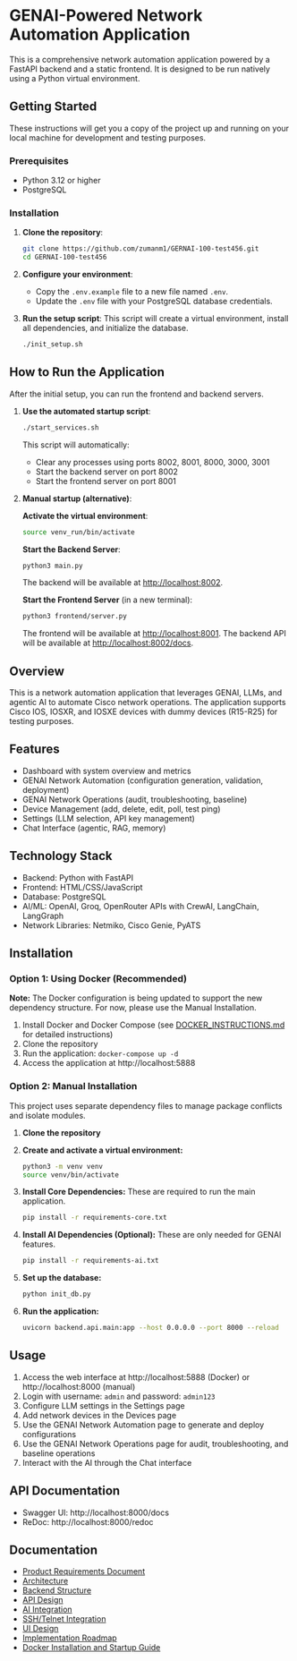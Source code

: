 # GENAI-Powered Network Automation Application

This is a comprehensive network automation application powered by a FastAPI backend and a static frontend. It is designed to be run natively using a Python virtual environment.

## Getting Started

These instructions will get you a copy of the project up and running on your local machine for development and testing purposes.

### Prerequisites

- Python 3.12 or higher
- PostgreSQL

### Installation

1.  **Clone the repository**:
    ```bash
    git clone https://github.com/zumanm1/GERNAI-100-test456.git
    cd GERNAI-100-test456
    ```

2.  **Configure your environment**:
    -   Copy the `.env.example` file to a new file named `.env`.
    -   Update the `.env` file with your PostgreSQL database credentials.

3.  **Run the setup script**:
    This script will create a virtual environment, install all dependencies, and initialize the database.
    ```bash
    ./init_setup.sh
    ```

## How to Run the Application

After the initial setup, you can run the frontend and backend servers.

1.  **Use the automated startup script**:
    ```bash
    ./start_services.sh
    ```
    This script will automatically:
    - Clear any processes using ports 8002, 8001, 8000, 3000, 3001
    - Start the backend server on port 8002
    - Start the frontend server on port 8001

2.  **Manual startup (alternative)**:
    
    **Activate the virtual environment**:
    ```bash
    source venv_run/bin/activate
    ```

    **Start the Backend Server**:
    ```bash
    python3 main.py
    ```
    The backend will be available at [http://localhost:8002](http://localhost:8002).

    **Start the Frontend Server** (in a new terminal):
    ```bash
    python3 frontend/server.py
    ```
    The frontend will be available at [http://localhost:8001](http://localhost:8001).
    The backend API will be available at [http://localhost:8002/docs](http://localhost:8002/docs).


## Overview
This is a network automation application that leverages GENAI, LLMs, and agentic AI to automate Cisco network operations. The application supports Cisco IOS, IOSXR, and IOSXE devices with dummy devices (R15-R25) for testing purposes.

## Features
- Dashboard with system overview and metrics
- GENAI Network Automation (configuration generation, validation, deployment)
- GENAI Network Operations (audit, troubleshooting, baseline)
- Device Management (add, delete, edit, poll, test ping)
- Settings (LLM selection, API key management)
- Chat Interface (agentic, RAG, memory)

## Technology Stack
- Backend: Python with FastAPI
- Frontend: HTML/CSS/JavaScript
- Database: PostgreSQL
- AI/ML: OpenAI, Groq, OpenRouter APIs with CrewAI, LangChain, LangGraph
- Network Libraries: Netmiko, Cisco Genie, PyATS

## Installation

### Option 1: Using Docker (Recommended)
**Note:** The Docker configuration is being updated to support the new dependency structure. For now, please use the Manual Installation.

1. Install Docker and Docker Compose (see [DOCKER_INSTRUCTIONS.md](DOCKER_INSTRUCTIONS.md) for detailed instructions)
2. Clone the repository
3. Run the application: `docker-compose up -d`
4. Access the application at http://localhost:5888

### Option 2: Manual Installation
This project uses separate dependency files to manage package conflicts and isolate modules.

1. **Clone the repository**

2. **Create and activate a virtual environment:**
   ```bash
   python3 -m venv venv
   source venv/bin/activate
   ```

3. **Install Core Dependencies:**
   These are required to run the main application.
   ```bash
   pip install -r requirements-core.txt
   ```

4. **Install AI Dependencies (Optional):**
   These are only needed for GENAI features.
   ```bash
   pip install -r requirements-ai.txt
   ```

5. **Set up the database:**
   ```bash
   python init_db.py
   ```

6. **Run the application:**
   ```bash
   uvicorn backend.api.main:app --host 0.0.0.0 --port 8000 --reload
   ```

## Usage
1. Access the web interface at http://localhost:5888 (Docker) or http://localhost:8000 (manual)
2. Login with username: `admin` and password: `admin123`
3. Configure LLM settings in the Settings page
4. Add network devices in the Devices page
5. Use the GENAI Network Automation page to generate and deploy configurations
6. Use the GENAI Network Operations page for audit, troubleshooting, and baseline operations
7. Interact with the AI through the Chat interface

## API Documentation
- Swagger UI: http://localhost:8000/docs
- ReDoc: http://localhost:8000/redoc

## Documentation
- [Product Requirements Document](prd.md)
- [Architecture](architecture.md)
- [Backend Structure](backend_structure.md)
- [API Design](api_design.md)
- [AI Integration](ai_integration.md)
- [SSH/Telnet Integration](ssh_telnet_integration.md)
- [UI Design](ui_design.md)
- [Implementation Roadmap](implementation_roadmap.md)
- [Docker Installation and Startup Guide](DOCKER_INSTRUCTIONS.md)